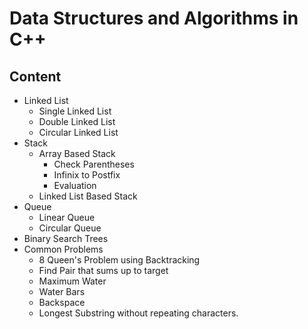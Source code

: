 # Data Structures and Algorithms in C++

## Content
  * Linked List
     - Single Linked List
     - Double Linked List
     - Circular Linked List
  * Stack
     - Array Based Stack
          - Check Parentheses
          - Infinix to Postfix
          - Evaluation
     - Linked List Based Stack
  * Queue
     - Linear Queue
     - Circular Queue
  * Binary Search Trees
  * Common Problems
     - 8 Queen's Problem using Backtracking
     - Find Pair that sums up to target
     - Maximum Water
     - Water Bars
     - Backspace
     - Longest Substring without repeating characters.

